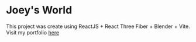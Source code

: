 # Joey's World

This project was create using ReactJS + React Three Fiber + Blender + Vite.
Visit my portfolio [here](joeyworld.vercel.app)
